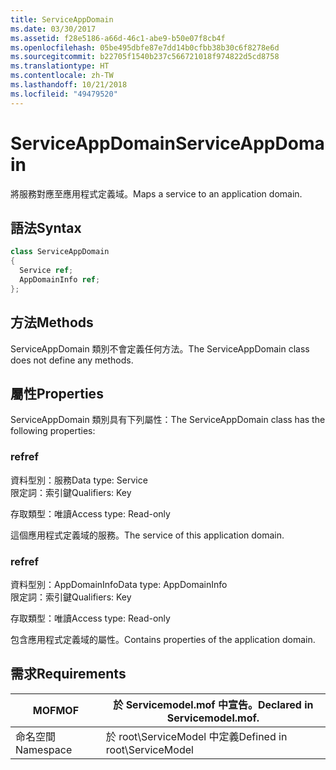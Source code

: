 ```yaml
---
title: ServiceAppDomain
ms.date: 03/30/2017
ms.assetid: f28e5186-a66d-46c1-abe9-b50e07f8cb4f
ms.openlocfilehash: 05be495dbfe87e7dd14b0cfbb38b30c6f8278e6d
ms.sourcegitcommit: b22705f1540b237c566721018f974822d5cd8758
ms.translationtype: HT
ms.contentlocale: zh-TW
ms.lasthandoff: 10/21/2018
ms.locfileid: "49479520"
---
```

# <a name="serviceappdomain"></a><span data-ttu-id="2989a-102">ServiceAppDomain</span><span class="sxs-lookup"><span data-stu-id="2989a-102">ServiceAppDomain</span></span>
<span data-ttu-id="2989a-103">將服務對應至應用程式定義域。</span><span class="sxs-lookup"><span data-stu-id="2989a-103">Maps a service to an application domain.</span></span>  
  
## <a name="syntax"></a><span data-ttu-id="2989a-104">語法</span><span class="sxs-lookup"><span data-stu-id="2989a-104">Syntax</span></span>  
  
```csharp
class ServiceAppDomain  
{  
  Service ref;  
  AppDomainInfo ref;  
};  
```  
  
## <a name="methods"></a><span data-ttu-id="2989a-105">方法</span><span class="sxs-lookup"><span data-stu-id="2989a-105">Methods</span></span>  
 <span data-ttu-id="2989a-106">ServiceAppDomain 類別不會定義任何方法。</span><span class="sxs-lookup"><span data-stu-id="2989a-106">The ServiceAppDomain class does not define any methods.</span></span>  
  
## <a name="properties"></a><span data-ttu-id="2989a-107">屬性</span><span class="sxs-lookup"><span data-stu-id="2989a-107">Properties</span></span>  
 <span data-ttu-id="2989a-108">ServiceAppDomain 類別具有下列屬性：</span><span class="sxs-lookup"><span data-stu-id="2989a-108">The ServiceAppDomain class has the following properties:</span></span>  
  
### <a name="ref"></a><span data-ttu-id="2989a-109">ref</span><span class="sxs-lookup"><span data-stu-id="2989a-109">ref</span></span>  
 <span data-ttu-id="2989a-110">資料型別：服務</span><span class="sxs-lookup"><span data-stu-id="2989a-110">Data type: Service</span></span>  
<span data-ttu-id="2989a-111">限定詞：索引鍵</span><span class="sxs-lookup"><span data-stu-id="2989a-111">Qualifiers: Key</span></span>  
  
 <span data-ttu-id="2989a-112">存取類型：唯讀</span><span class="sxs-lookup"><span data-stu-id="2989a-112">Access type: Read-only</span></span>  
  
 <span data-ttu-id="2989a-113">這個應用程式定義域的服務。</span><span class="sxs-lookup"><span data-stu-id="2989a-113">The service of this application domain.</span></span>  
  
### <a name="ref"></a><span data-ttu-id="2989a-114">ref</span><span class="sxs-lookup"><span data-stu-id="2989a-114">ref</span></span>  
 <span data-ttu-id="2989a-115">資料型別：AppDomainInfo</span><span class="sxs-lookup"><span data-stu-id="2989a-115">Data type: AppDomainInfo</span></span>  
<span data-ttu-id="2989a-116">限定詞：索引鍵</span><span class="sxs-lookup"><span data-stu-id="2989a-116">Qualifiers: Key</span></span>  
  
 <span data-ttu-id="2989a-117">存取類型：唯讀</span><span class="sxs-lookup"><span data-stu-id="2989a-117">Access type: Read-only</span></span>  
  
 <span data-ttu-id="2989a-118">包含應用程式定義域的屬性。</span><span class="sxs-lookup"><span data-stu-id="2989a-118">Contains properties of the application domain.</span></span>  
  
## <a name="requirements"></a><span data-ttu-id="2989a-119">需求</span><span class="sxs-lookup"><span data-stu-id="2989a-119">Requirements</span></span>  
  
|<span data-ttu-id="2989a-120">MOF</span><span class="sxs-lookup"><span data-stu-id="2989a-120">MOF</span></span>|<span data-ttu-id="2989a-121">於 Servicemodel.mof 中宣告。</span><span class="sxs-lookup"><span data-stu-id="2989a-121">Declared in Servicemodel.mof.</span></span>|  
|---------|-----------------------------------|  
|<span data-ttu-id="2989a-122">命名空間</span><span class="sxs-lookup"><span data-stu-id="2989a-122">Namespace</span></span>|<span data-ttu-id="2989a-123">於 root\ServiceModel 中定義</span><span class="sxs-lookup"><span data-stu-id="2989a-123">Defined in root\ServiceModel</span></span>|
